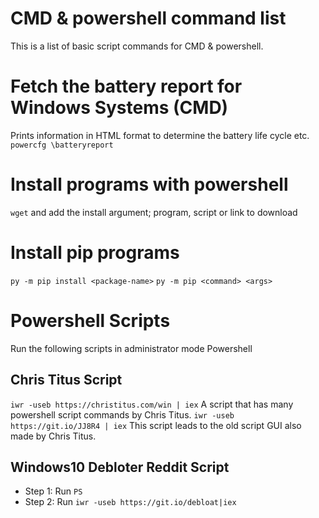 # CMD & powershell command list
This is a list of basic script commands for CMD & powershell.

# Fetch the battery report for Windows Systems (CMD)
Prints information in HTML format to determine the battery life cycle etc. 
`powercfg \batteryreport`

# Install programs with powershell
`wget` and add the install argument; program, script or link to download

# Install pip programs
`py -m pip install <package-name>`
`py -m pip <command> <args>`

# Powershell Scripts
Run the following scripts in administrator mode Powershell

## Chris Titus Script
`iwr -useb https://christitus.com/win | iex`
A script that has many powershell script commands by Chris Titus. 
`iwr -useb https://git.io/JJ8R4 | iex` This script leads to the old script GUI also made by Chris Titus.

## Windows10 Debloter Reddit Script 
- Step 1: Run `PS`
- Step 2: Run `iwr -useb https://git.io/debloat|iex`